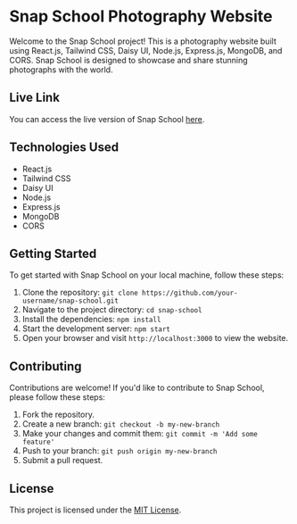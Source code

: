 # Snap School Photography Website

Welcome to the Snap School project! This is a photography website built using React.js, Tailwind CSS, Daisy UI, Node.js, Express.js, MongoDB, and CORS. Snap School is designed to showcase and share stunning photographs with the world.

## Live Link

You can access the live version of Snap School [here](https://span-school.web.app/).


## Technologies Used

- React.js
- Tailwind CSS
- Daisy UI
- Node.js
- Express.js
- MongoDB
- CORS

## Getting Started

To get started with Snap School on your local machine, follow these steps:

1. Clone the repository: `git clone https://github.com/your-username/snap-school.git`
2. Navigate to the project directory: `cd snap-school`
3. Install the dependencies: `npm install`
4. Start the development server: `npm start`
5. Open your browser and visit `http://localhost:3000` to view the website.

## Contributing

Contributions are welcome! If you'd like to contribute to Snap School, please follow these steps:

1. Fork the repository.
2. Create a new branch: `git checkout -b my-new-branch`
3. Make your changes and commit them: `git commit -m 'Add some feature'`
4. Push to your branch: `git push origin my-new-branch`
5. Submit a pull request.

## License

This project is licensed under the [MIT License](LICENSE).


